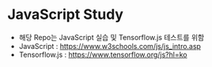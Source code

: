 # JavaScript Study
  * 해당 Repo는 JavaScript 실습 및 Tensorflow.js 테스트를 위함
  * JavaScript : https://www.w3schools.com/js/js_intro.asp
  * Tensorflow.js : https://www.tensorflow.org/js?hl=ko
